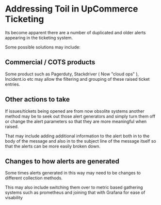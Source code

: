 # Addressing Toil in UpCommerce Ticketing

Its become apparent there are a number of duplicated and older alerts appearing in the ticketing system.

Some possible solutions may include:


## Commercial / COTS products

Some product such as Pagerduty, Stackdriver ( Now "cloud ops" ), Incident.io etc may allow the filtering and grouping of these raised ticket entries.


## Other actions to take

If issues/tickets being opened are from now obsolite systems another method may be to seek out those alert generators and simply turn them off or change the alert parameters so that they are more meaningful when raised.

That may include adding additional information to the alert both in to the body of the message and also in to the subject line of the message itself so that the alerts can be more easily broken down.



## Changes to how alerts are generated

Some times alerts generated in this way may need to be changes to different collection methods.

This may also include switching them over to metric based gathering systems such as prometheus and joining that with Grafana for ease of visability 
